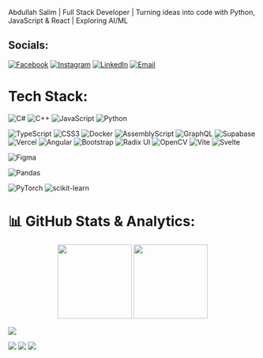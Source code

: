 
 Abdullah Salim | Full Stack Developer | Turning ideas into code with Python, JavaScript & React | Exploring AI/ML 



 ## Socials:
[![Facebook](https://img.shields.io/badge/Facebook-00FFFF?style=for-the-badge&logo=Facebook&logoColor=black)](https://facebook.com/AbdullahSalim)
[![Instagram](https://img.shields.io/badge/Instagram-00FFFF?style=for-the-badge&logo=Instagram&logoColor=black)](https://instagram.com/aabdullah_salim)
[![LinkedIn](https://img.shields.io/badge/LinkedIn-00FFFF?style=for-the-badge&logo=linkedin&logoColor=black)](https://www.linkedin.com/in/abdullah-salim-9b223331b/)
[![Email](https://img.shields.io/badge/Email-00FFFF?style=for-the-badge&logo=gmail&logoColor=black)](mailto:aabdullahsalimm24@gmail.com)
 

 # Tech Stack:
![C#](https://img.shields.io/badge/c%23-90EE90.svg?style=for-the-badge&logo=csharp&logoColor=black)
![C++](https://img.shields.io/badge/c++-90EE90.svg?style=for-the-badge&logo=c%2B%2B&logoColor=black)
![JavaScript](https://img.shields.io/badge/javascript-90EE90.svg?style=for-the-badge&logo=javascript&logoColor=black)
![Python](https://img.shields.io/badge/python-90EE90.svg?style=for-the-badge&logo=python&logoColor=black)
<!--![PowerShell](https://img.shields.io/badge/PowerShell-90EE90.svg?style=for-the-badge&logo=powershell&logoColor=black)-->
![TypeScript](https://img.shields.io/badge/typescript-90EE90.svg?style=for-the-badge&logo=typescript&logoColor=black)
![CSS3](https://img.shields.io/badge/css3-90EE90.svg?style=for-the-badge&logo=css3&logoColor=black)
![Docker](https://img.shields.io/badge/docker-90EE90.svg?style=for-the-badge&logo=docker&logoColor=black)
![AssemblyScript](https://img.shields.io/badge/assembly%20script-90EE90.svg?style=for-the-badge&logo=assemblyscript&logoColor=black)
![GraphQL](https://img.shields.io/badge/-GraphQL-90EE90.svg?style=for-the-badge&logo=graphql&logoColor=black)
![Supabase](https://img.shields.io/badge/Supabase-90EE90.svg?style=for-the-badge&logo=supabase&logoColor=black)
![Vercel](https://img.shields.io/badge/vercel-90EE90.svg?style=for-the-badge&logo=vercel&logoColor=black)
![Angular](https://img.shields.io/badge/angular-90EE90.svg?style=for-the-badge&logo=angular&logoColor=black)
![Bootstrap](https://img.shields.io/badge/bootstrap-90EE90.svg?style=for-the-badge&logo=bootstrap&logoColor=black)
![Radix UI](https://img.shields.io/badge/radix%20ui-90EE90.svg?style=for-the-badge&logo=radix-ui&logoColor=black)
![OpenCV](https://img.shields.io/badge/opencv-90EE90.svg?style=for-the-badge&logo=opencv&logoColor=black)
![Vite](https://img.shields.io/badge/vite-90EE90.svg?style=for-the-badge&logo=vite&logoColor=black)
![Svelte](https://img.shields.io/badge/svelte-90EE90.svg?style=for-the-badge&logo=svelte&logoColor=black)
<!--![MySQL](https://img.shields.io/badge/mysql-90EE90.svg?style=for-the-badge&logo=mysql&logoColor=black)-->
<!--![MongoDB](https://img.shields.io/badge/MongoDB-90EE90.svg?style=for-the-badge&logo=mongodb&logoColor=black)-->
<!--![Adobe Illustrator](https://img.shields.io/badge/adobe%20illustrator-90EE90.svg?style=for-the-badge&logo=adobe%20illustrator&logoColor=black)-->
![Figma](https://img.shields.io/badge/figma-90EE90.svg?style=for-the-badge&logo=figma&logoColor=black)
<!--![NumPy](https://img.shields.io/badge/numpy-90EE90.svg?style=for-the-badge&logo=numpy&logoColor=black)-->
![Pandas](https://img.shields.io/badge/pandas-90EE90.svg?style=for-the-badge&logo=pandas&logoColor=black)
<!--![Plotly](https://img.shields.io/badge/Plotly-90EE90.svg?style=for-the-badge&logo=plotly&logoColor=black)-->
![PyTorch](https://img.shields.io/badge/PyTorch-90EE90.svg?style=for-the-badge&logo=PyTorch&logoColor=black)
![scikit-learn](https://img.shields.io/badge/scikit--learn-90EE90.svg?style=for-the-badge&logo=scikit-learn&logoColor=black)
<!--![Scipy](https://img.shields.io/badge/SciPy-90EE90.svg?style=for-the-badge&logo=scipy&logoColor=black)-->

# 📊 GitHub Stats & Analytics:
<div align="center">

  <!-- Stats Cards -->
  <img src="https://github-profile-summary-cards.vercel.app/api/cards/stats?username=AAbdullahsalim&theme=tokyonight" height="150"/>
  <img src="https://github-profile-summary-cards.vercel.app/api/cards/most-commit-language?username=AAbdullahsalim&theme=tokyonight" height="150"/>

  

</div>


<!-- Contribution Graph -->
![](https://github-readme-activity-graph.vercel.app/graph?username=AAbdullahsalim&theme=tokyo-night&hide_border=false)


<!-- Top Languages -->
![](https://github-readme-stats.vercel.app/api/top-langs/?username=AAbdullahsalim&theme=tokyonight&hide_border=false&layout=compact&langs_count=10)   ![](https://github-profile-summary-cards.vercel.app/api/cards/productive-time?username=AAbdullahsalim&theme=tokyonight&utcOffset=5)
![](https://github-profile-summary-cards.vercel.app/api/cards/profile-details?username=AAbdullahsalim&theme=tokyonight)





